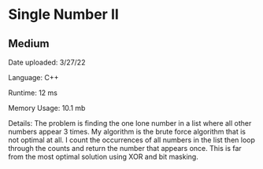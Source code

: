 
# Single Number II

## Medium

Date uploaded: 3/27/22

Language: C++

Runtime: 12 ms

Memory Usage: 10.1 mb

Details: The problem is finding the one lone number in a list where all other numbers appear 3 times. My algorithm is the brute force algorithm that is not optimal at all. I count the occurrences of all numbers in the list then loop through the counts and return the number that appears once. This is far from the most optimal solution using XOR and bit masking.
